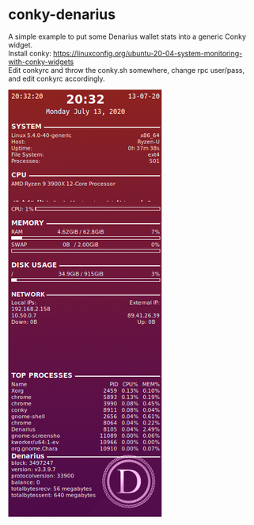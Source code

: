 # conky-denarius

A simple example to put some Denarius wallet stats into a generic Conky widget.  
Install conky: https://linuxconfig.org/ubuntu-20-04-system-monitoring-with-conky-widgets  
Edit conkyrc and throw the conky.sh somewhere, change rpc user/pass, and edit conkyrc accordingly.  

![Conky Sample Denarius](https://github.com/buzzkillb/conky-denarius/blob/master/conky-sample.png?raw=true)
